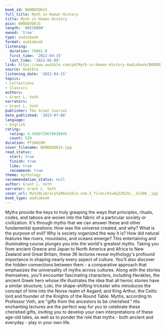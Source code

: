 ```yaml
---
book_id: B00DDXQ61S
full_title: Myth in Human History
title: Myth in Human History
asin: B00DDXQ61S
length: '66519000'
owned: 'true'
type: audiobook
format: audiobook
listening:
  duration: 70001.0
  first_time: '2022-04-15'
  last_time: '2022-05-09'
link: https://www.audible.com/pd/Myth-in-Human-History-Audiobook/B00DDXQ61S
source: Audible
listening_date: '2022-04-15'
topics:
- Collections
- Classics
authors:
- Grant L. Voth
narrators:
- Grant L. Voth
publisher: The Great Courses
date_published: '2013-07-08'
language:
- English
rating:
  rating: 4.4366729678638945
  count: 529
duration: PT18H28M
cover_filename: B00DDXQ61S.jpg
read_status:
  start: true
  finish: true
  like: true
  recommend: true
theme: mythology
recommendation_status: null
author: Grant L. Voth
narrator: Grant L. Voth
cover_url: My%20Library%20Audible.com-2_files/41u8yZZOiXL._SL500_.jpg
book_type: audiobook
---
```

Myths provide the keys to truly grasping the ways that principles, rituals, codes, and taboos are woven into the fabric of a particular society or civilization.
It's through myths that we can answer these and other fundamental questions: How was the universe created, and why? What is the purpose of evil? Why is society organized the way it is? How did natural features like rivers, mountains, and oceans emerge?
This entertaining and illuminating course plunges you into the world's greatest myths. Taking you from ancient Greece and Japan to North America and Africa to New Zealand and Great Britain, these 36 lectures reveal mythology's profound importance in shaping nearly every aspect of culture. You'll also discover the hidden connections between them - a comparative approach that emphasizes the universality of myths across cultures.
Along with the stories themselves, you'll encounter fascinating characters, including Herakles, the ancient Greek hero whose life illustrates the idea that all heroic stories have a similar structure; Loki, the shape-shifting trickster who introduces the concept of time into the Norse realm of Asgard; and King Arthur, the Celtic lord and founder of the Knights of the Round Table.
Myths, according to Professor Voth, are "gifts from the ancestors to be cherished." His enchanting lectures are the perfect way for you to celebrate these cherished gifts, inviting you to develop your own interpretations of these age-old tales, as well as to ponder the role that myths - both ancient and everyday - play in your own life.
